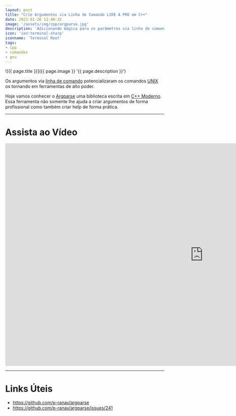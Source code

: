 ```yaml
---
layout: post
title: "Crie Argumentos via Linha de Comando LIKE A PRO em C++"
date: 2023-01-26 12:40:32
image: '/assets/img/cpp/argparse.jpg'
description: 'Adicionando mágica para os parâmetros via linha de comando.'
icon: 'ion:terminal-sharp'
iconname: 'Terminal Root'
tags:
- cpp
- comandos
- gnu
---
```


![{{ page.title }}]({{ page.image }} '{{ page.description }}')

Os argumentos via [linha de comando](https://terminalroot.com.br/tags#comandos) potencializaram os comandos [UNIX](https://terminalroot.com.br/tags#unix) os tornando em ferramentas de alto poder.

Hoje vamos conhecer o [Argparse](https://github.com/p-ranav/argparse) uma biblioteca escrita em [C++ Moderno](https://terminalroot.com.br/tags#cpp). Essa ferramenta não somente lhe ajuda a criar argumentos de forma profissional como também criar help de forma prática.

---

# Assista ao Vídeo

<iframe width="1253" height="705" src="https://www.youtube.com/embed/2JMCqTdhopw" title="YouTube video player" frameborder="0" allow="accelerometer; autoplay; clipboard-write; encrypted-media; gyroscope; picture-in-picture" allowfullscreen></iframe>

---

# Links Úteis
+ <https://github.com/p-ranav/argparse>
+ <https://github.com/p-ranav/argparse/issues/241>
